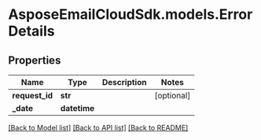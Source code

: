 # AsposeEmailCloudSdk.models.ErrorDetails
## Properties
Name | Type | Description | Notes
------------ | ------------- | ------------- | -------------
**request_id** | **str** |  | [optional] 
**_date** | **datetime** |  | 



[[Back to Model list]](README.md#documentation-for-models) [[Back to API list]](README.md#documentation-for-api-endpoints) [[Back to README]](README.md)


